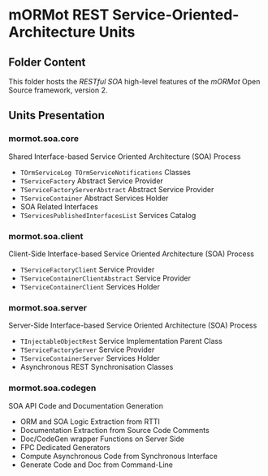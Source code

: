 # mORMot REST Service-Oriented-Architecture Units

## Folder Content

This folder hosts the *RESTful SOA* high-level features of the *mORMot* Open Source framework, version 2.

## Units Presentation

### mormot.soa.core

Shared Interface-based Service Oriented Architecture (SOA) Process
- `TOrmServiceLog TOrmServiceNotifications` Classes
- `TServiceFactory` Abstract Service Provider
- `TServiceFactoryServerAbstract` Abstract Service Provider
- `TServiceContainer` Abstract Services Holder
- SOA Related Interfaces
- `TServicesPublishedInterfacesList` Services Catalog

### mormot.soa.client

Client-Side Interface-based Service Oriented Architecture (SOA) Process
- `TServiceFactoryClient` Service Provider
- `TServiceContainerClientAbstract` Service Provider
- `TServiceContainerClient` Services Holder

### mormot.soa.server

Server-Side Interface-based Service Oriented Architecture (SOA) Process
- `TInjectableObjectRest` Service Implementation Parent Class
- `TServiceFactoryServer` Service Provider
- `TServiceContainerServer` Services Holder
- Asynchronous REST Synchronisation Classes

### mormot.soa.codegen

SOA API Code and Documentation Generation
- ORM and SOA Logic Extraction from RTTI
- Documentation Extraction from Source Code Comments
- Doc/CodeGen wrapper Functions on Server Side
- FPC Dedicated Generators
- Compute Asynchronous Code from Synchronous Interface
- Generate Code and Doc from Command-Line
